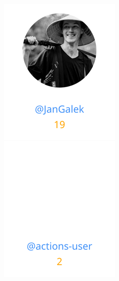 
<div>
<span>
  <a href="https://github.com/JanGalek"><img src="https://raw.githubusercontent.com/gouef/cache/refs/heads/contributors-svg/.github/contributors/JanGalek.svg" alt="JanGalek" /></a>
</span>
<span>
  <a href="https://github.com/actions-user"><img src="https://raw.githubusercontent.com/gouef/cache/refs/heads/contributors-svg/.github/contributors/actions-user.svg" alt="actions-user" /></a>
</span>
</div>

